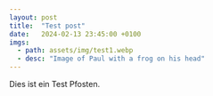 ```yaml
---
layout: post
title:  "Test post"
date:   2024-02-13 23:45:00 +0100
imgs: 
  - path: assets/img/test1.webp
  - desc: "Image of Paul with a frog on his head"
--- 
```


Dies ist ein Test Pfosten. 
